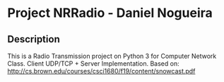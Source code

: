 # Project NRRadio - Daniel Nogueira
## Description
This is a Radio Transmission project on Python 3 for Computer Network Class.
Client UDP/TCP + Server Implementation.
Based on: http://cs.brown.edu/courses/csci1680/f19/content/snowcast.pdf
